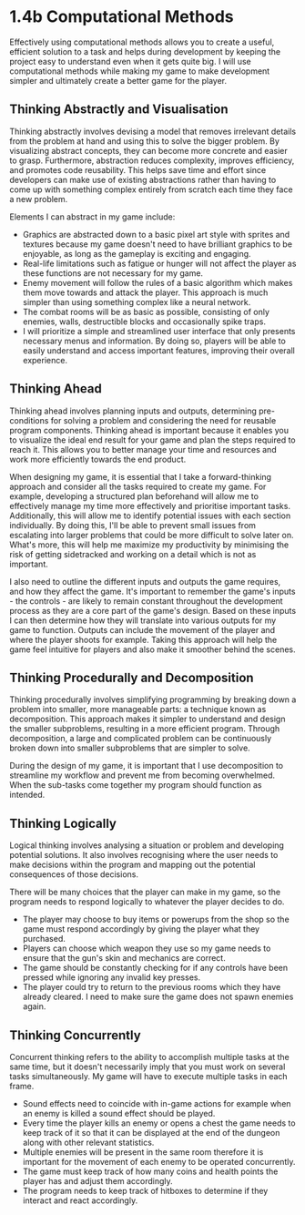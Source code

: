 # 1.4b Computational Methods

Effectively using computational methods allows you to create a useful, efficient solution to a task and helps during development by keeping the project easy to understand even when it gets quite big. I will use computational methods while making my game to make development simpler and ultimately create a better game for the player.

## Thinking Abstractly and Visualisation

Thinking abstractly involves devising a model that removes irrelevant details from the problem at hand and using this to solve the bigger problem. By visualizing abstract concepts, they can become more concrete and easier to grasp. Furthermore, abstraction reduces complexity, improves efficiency, and promotes code reusability. This helps save time and effort since developers can make use of existing abstractions rather than having to come up with something complex entirely from scratch each time they face a new problem.

Elements I can abstract in my game include:

* Graphics are abstracted down to a basic pixel art style with sprites and textures because my game doesn't need to have brilliant graphics to be enjoyable, as long as the gameplay is exciting and engaging.
* Real-life limitations such as fatigue or hunger will not affect the player as these functions are not necessary for my game.
* Enemy movement will follow the rules of a basic algorithm which makes them move towards and attack the player. This approach is much simpler than using something complex like a neural network.
* The combat rooms will be as basic as possible, consisting of only enemies, walls, destructible blocks and occasionally spike traps.
* I will prioritize a simple and streamlined user interface that only presents necessary menus and information. By doing so, players will be able to easily understand and access important features, improving their overall experience.

## Thinking Ahead

Thinking ahead involves planning inputs and outputs, determining pre-conditions for solving a problem and considering the need for reusable program components. Thinking ahead is important because it enables you to visualize the ideal end result for your game and plan the steps required to reach it. This allows you to better manage your time and resources and work more efficiently towards the end product.

When designing my game, it is essential that I take a forward-thinking approach and consider all the tasks required to create my game. For example, developing a structured plan beforehand will allow me to effectively manage my time more effectively and prioritise important tasks. Additionally, this will allow me to identify potential issues with each section individually. By doing this, I'll be able to prevent small issues from escalating into larger problems that could be more difficult to solve later on. What's more, this will help me maximize my productivity by minimising the risk of getting sidetracked and working on a detail which is not as important.

I also need to outline the different inputs and outputs the game requires, and how they affect the game. It's important to remember the game's inputs - the controls - are likely to remain constant throughout the development process as they are a core part of the game's design. Based on these inputs I can then determine how they will translate into various outputs for my game to function. Outputs can include the movement of the player and where the player shoots for example. Taking this approach will help the game feel intuitive for players and also make it smoother behind the scenes.

## Thinking Procedurally and Decomposition

Thinking procedurally involves simplifying programming by breaking down a problem into smaller, more manageable parts: a technique known as decomposition. This approach makes it simpler to understand and design the smaller subproblems, resulting in a more efficient program. Through decomposition, a large and complicated problem can be continuously broken down into smaller subproblems that are simpler to solve.

During the design of my game, it is important that I use decomposition to streamline my workflow and prevent me from becoming overwhelmed. When the sub-tasks come together my program should function as intended.

## Thinking Logically

Logical thinking involves analysing a situation or problem and developing potential solutions. It also involves recognising where the user needs to make decisions within the program and mapping out the potential consequences of those decisions.

There will be many choices that the player can make in my game, so the program needs to respond logically to whatever the player decides to do.

* The player may choose to buy items or powerups from the shop so the game must respond accordingly by giving the player what they purchased.
* Players can choose which weapon they use so my game needs to ensure that the gun's skin and mechanics are correct.
* The game should be constantly checking for if any controls have been pressed while ignoring any invalid key presses.
* The player could try to return to the previous rooms which they have already cleared. I need to make sure the game does not spawn enemies again.

## Thinking Concurrently

Concurrent thinking refers to the ability to accomplish multiple tasks at the same time, but it doesn't necessarily imply that you must work on several tasks simultaneously. My game will have to execute multiple tasks in each frame.

* Sound effects need to coincide with in-game actions for example when an enemy is killed a sound effect should be played.
* Every time the player kills an enemy or opens a chest the game needs to keep track of it so that it can be displayed at the end of the dungeon along with other relevant statistics.
* Multiple enemies will be present in the same room therefore it is important for the movement of each enemy to be operated concurrently.
* The game must keep track of how many coins and health points the player has and adjust them accordingly.
* The program needs to keep track of hitboxes to determine if they interact and react accordingly.
